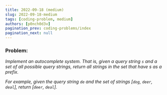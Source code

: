 ```yaml
---
title: 2022-09-18 (medium)
slug: 2022-09-18-medium
tags: [coding-problem, medium]
authors: [p0nch0d3v]
pagination_prev: coding-problems/index
pagination_next: null
---
```

### Problem:
*Implement an autocomplete system. That is, given a query string `s` and a set of all possible query strings, return all strings in the set that have s as a prefix.*

*For example, given the query string `de` and the set of strings [`dog`, `deer`, `deal`], return [`deer`, `deal`].*

